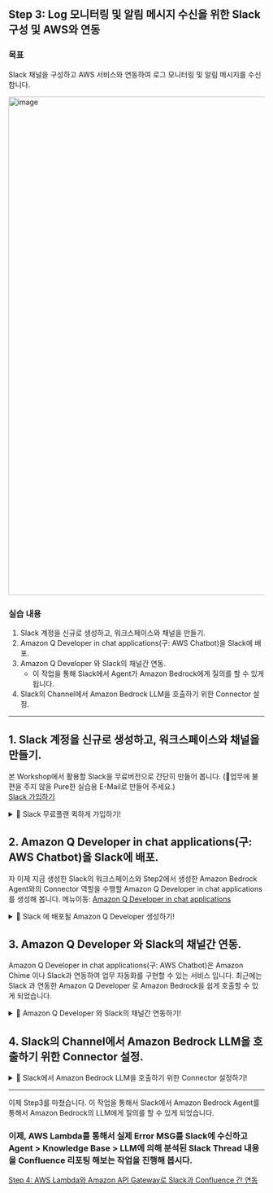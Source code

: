 ## Step 3: Log 모니터링 및 알림 메시지 수신을 위한 Slack 구성 및 AWS와 연동

### 목표
Slack 채널을 구성하고 AWS 서비스와 연동하여 로그 모니터링 및 알림 메시지를 수신합니다.

<img width="980" alt="image" src="https://github.com/user-attachments/assets/aa112901-6f33-415b-8b74-1b1714224631" />


### 실습 내용
1. Slack 계정을 신규로 생성하고, 워크스페이스와 채널을 만들기.
2. Amazon Q Developer in chat applications(구: AWS Chatbot)을 Slack에 배포.
3. Amazon Q Developer 와 Slack의 채널간 연동.
   - 이 작업을 통해 Slack에서 Agent가 Amazon Bedrock에게 질의를 할 수 있게 됩니다.
4. Slack의 Channel에서 Amazon Bedrock LLM을 호출하기 위한 Connector 설정.




---
## 1. Slack 계정을 신규로 생성하고, 워크스페이스와 채널을 만들기.<br>
본 Workshop에서 활용할 Slack을 무료버전으로 간단히 만들어 봅니다. (🚩업무에 불편을 주지 않을 Pure한 실습용 E-Mail로 만들어 주세요.)<br>
[Slack 가입하기](https://slack.com/intl/ko-kr/get-started?utm_source=google&utm_medium=paid_search&utm_campaign=kr__20241202&gclid=EAIaIQobChMI94iphN_YiwMVIeoWBR2xUx5bEAAYASAAEgLbJvD_BwE&campaign=701ed00000BwjL3AAJ&lpt=1#/createnew)

<details>
  <summary>📌 Slack 무료플랜 퀵하게 가입하기!</summary><br>
   
<img width="680" alt="image" src="https://github.com/user-attachments/assets/b5dd436d-15bb-4f0b-a370-7828d39f2641" />

워크스페이스를 생성합니다. 
<img width="980" alt="image" src="https://github.com/user-attachments/assets/f9ca58e6-4984-431b-88d7-af2f3897f250" />

고유한 이름이어야 하므로 ```aws-chatops-workshop-본인Alias지정``` 후 본인의 Alias 를 적당히 저장 합니다.
<img width="980" alt="image" src="https://github.com/user-attachments/assets/2b3fab17-b2f7-4ee7-933b-9086c578fc4c" />

무료플랜으로 생성 마무리 합니다.
<img width="980" alt="image" src="https://github.com/user-attachments/assets/f9f4fe2d-1c6d-4148-85e8-411028a44785" />

우리가 Amazon Bedrock과 소통할 채널을 생성해 줍니다. ```aws-chatops-workshop```
<img width="980" alt="image" src="https://github.com/user-attachments/assets/3583b50f-cbe8-41bf-a027-061440912674" />

성공적으로 새로운 Slack 워크스페이스(**aws-chatops-workshop-본인Alias지정**)를 생성하고, 새로운 채널(**aws-chatops-workshop**)까지 Web브라우저에서 완료했습니다.
<img width="980" alt="image" src="https://github.com/user-attachments/assets/75b966bf-0240-47e3-a05e-54f0014b27ac" />

</details>

## 2. Amazon Q Developer in chat applications(구: AWS Chatbot)을 Slack에 배포.<br>

자 이제 지금 생성한 Slack의 워크스페이스와 Step2에서 생성한 Amazon Bedrock Agent와의 Connector 역할을 수행할 Amazon Q Developer in chat applications 를 생성해 봅니다.
메뉴이동: [Amazon Q Developer in chat applications](https://us-east-2.console.aws.amazon.com/chatbot/home?region=us-west-2#/)

<details>
  <summary>📌 Slack 에 배포될 Amazon Q Developer 생성하기!</summary><br>
   
우측에서 채팅 클라이언트를 Slack으로 선택해주시고 클라이언트 구성선택을 해주세요.

<img width="980" alt="image" src="https://github.com/user-attachments/assets/77eb26df-2058-4aae-b4e7-d56ac07fae67" />

다음과 같이 Amazon Q Developer에서 Slack 워크스페이스에 액세스하기 위해 권한을 요청합니다.
<img width="980" alt="image" src="https://github.com/user-attachments/assets/517ba415-7eb5-4d6f-9d4a-7a0f6a61f9d1" />

우측 상단에 다른워크스페이스 추가 **+** 를 선택하시면, Slack 워크스페이스에 join할 수 있는 도메인을 입력하게 됩니다.<br>
여기서는 여러분이 앞서 생성해 놓은 워크스페이스를 입력해 주세요.<br>
워크스페이스의 Slack URL을 다음과 같이 복사해서 입력 > ```aws-chatops-workshop-본인Alias지정```
계속을 선택하고, Amazon Q Developer가 여러분 Slack 워크스페이스에 액세스 할 수있게 **허용** 해 줍니다.<br>
<img width="680" alt="image" src="https://github.com/user-attachments/assets/3d0da647-03ae-4425-8856-4d49aac3b965" />

가급적 여러분의 회사의 Slack과 불필요한 채널 혼용을 막기 위해 **꼭 Web브라우저**를 통해서 Slack에 접근해 주세요.<br>
이렇게 들어온 Slack에는 앞서 Amazon Q Developer in chat applications 을 통해서 생성했던 Amazon Q가 APP에 배포되어 있는 것을 확인 할 수 있습니다.<br>
<img width="980" alt="image" src="https://github.com/user-attachments/assets/0c565eff-ce6f-4e46-b7a8-f22740bd55d5" />

</details>

## 3. Amazon Q Developer 와 Slack의 채널간 연동.
Amazon Q Developer in chat applications(구: AWS Chatbot)은 Amazon Chime 이나 Slack과 연동하여 업무 자동화를 구현할 수 있는 서비스 입니다. 최근에는 Slack 과 연동한 Amazon Q Developer 로 Amazon Bedrock을 쉽게 호출할 수 있게 되었습니다. 

<details>
  <summary>📌 Amazon Q Developer 와 Slack의 채널간 연동하기! </summary><br>
   
이제 앞서 생성해서 Slack에 배포한 APP(이 Amazon Q Developer)을 위해 Slack channel 동일한 이름으로 생성하여 연결해 보겠습니다.<br>
다음과 같은 설정이 필요합니다.

Amazon Q Developer in chat applications 메뉴에서 Slack WorkSpace: **aws-chatops-workshop-JK** 에 진입합니다.<br>
**새로운 채널 구성** 을 선택하여 환경설정을 해봅니다.
<img width="980" alt="image" src="https://github.com/user-attachments/assets/bd8e0e73-db64-470d-bfc2-c929a0467add" />

**Configure Slack channel** 페이지에서는 Slack 채널의 속성, 이 Amazon Q Developer가 Bedrock을 Access 할 수 있는 IAM 역할과 Channel내 보안을 위한 가드레일 정책을 설정하게 됩니다. 이러한 가드레일 정책은 런타임 시 채널 IAM 역할과 사용자 역할 모두에 적용됩니다.<br>
> 설정을 위한 각 Field의 Value 아래에 정리해 둔 표를 참고하세요.
<img width="980" alt="image" src="https://github.com/user-attachments/assets/d5f3a5cb-75f4-46b7-9037-623a00691502" />
<img width="980" alt="image" src="https://github.com/user-attachments/assets/94254d76-c39d-4848-af59-f5ede6996a70" /><br>



| Field                   | Value                                                                                                                                                                                                                               |
| ----------------------- | ----------------------------------------------------------------------------------------------------------------------------------------------------------------------------------------------------------------------------------- |
| Configuration details        | ```aws-chatops-workshop-2025```                                                                                                                                                                                                               |
| Slack channel(Public)     | ```aws-chatops-workshop-본인Alias지정```                                                                                                                                                                                                           |
| Permissions(Role settings)  | ```Channel role```선택                                                                                                                                                                                                                        |
| Permissions(Channel role)  | ```Use an existing IAM role```선택                                                                                                                                                                                                        |
| Permissions(Existing role)        | ```aws-chatops-workshop-role```선택                                                                                                                                                                                                          |
| Permissions(Policy name)        | ```ReadOnlyAccess```, ```AmazonBedrockFullAccess``` 2개 지정                                                                                                                                                                                            |

아래와 같이 성공적으로 채널구성을 완료했습니다. 
<img width="980" alt="image" src="https://github.com/user-attachments/assets/a0256bf6-43a4-44fb-b2c4-aab97d5f52ec" />

앞서 만든 여러분의 Slack의 워크스페이스에 존재하는 채널: *#aws-chatops-workshop* 과 정상적인 연동이 되는지 진입해 보겠습니다. (*Channel > aws-chatops-workshop* 클릭!) 
<img width="980" alt="image" src="https://github.com/user-attachments/assets/ef46add7-e5ad-4be8-bf3f-9e596e4cff66" />

정상적인 연동이 되었다면 앞서 접근했던 Slack 워크스페이스내의 aws-chatops-workshop 채널에 진입합니다.<br>
> Slack 데스크탑 APP으로 열지마시고, 되도록 브라우저를 통한 접근을 선택해 주세요.
<img width="980" alt="image" src="https://github.com/user-attachments/assets/bb50d665-8e4a-4469-9843-34c8586ba063" />
<img width="980" alt="image" src="https://github.com/user-attachments/assets/77de2012-f426-40e1-a5db-a470154399e5" />

</details>

## 4. Slack의 Channel에서 Amazon Bedrock LLM을 호출하기 위한 Connector 설정.

<details>
  <summary>📌 Slack에서 Amazon Bedrock LLM을 호출하기 위한 Connector 설정하기! </summary><br>
   
Slack의 Channel에서 Amazon Bedrock Agents 가 Amazon Bedrock 의 FM(Foundation Model)을 호출하기 위해서는 최초 1회 Connector 설정이 필요 하며 그 방법은 아래와 같습니다.
1. [Amazon Bedrock Agents](https://us-west-2.console.aws.amazon.com/bedrock/home?region=us-west-2#/agents) > Step2에서 생성한 **agent-quick-start-2025** 진입
2. Agent의 ARN을 확인해서 복사해 둡니다.
<img width="980" alt="image" src="https://github.com/user-attachments/assets/da072ea6-0138-4f0d-ba68-c12207f9b2bb" />
3. 동일메뉴 하단에 Agent의 Alias 정보도 복사해 둡니다.
<img width="680" alt="image" src="https://github.com/user-attachments/assets/d1197590-5e35-49e6-9e6d-beccf2306713" />

그리고 connector 설정 명령어로 아래와 같이 작성해 줍니다. 
> 저는 다음과 같습니다. 

```@Amazon Q connector add JKF arn:aws:bedrock:us-west-2:AccountID12자리:agent/GHFQZF4DHJ 5OEZZ8BA7K``` <br>

이 명령어를 Slack 채널창에 붙여서 실행하면 Amazon Q Developer APP이 채널에서 Amazon Bedrock Agent를 직접 호출할 수 있게 됩니다.<br>
저는 Connector 이름을 JKF 라고 지정했습니다.(호출 편의를 위해 가급적 간단한 Alias로 만들어주세요.)<br>
<img width="980" alt="image" src="https://github.com/user-attachments/assets/f96cb70e-d600-468c-88f4-0684d590841e" />

Slack에서 Amazon Q를 통해서 Bedrock Agent를 호출하는 방법입니다.<br>
```@Amazon Q ask 커넥터이름 "하고싶은 질문"```<br>
같은 방식으로 몇개의 질문을 던져봤더니 Step1에서 연동했던 Amazon Bedrock Knowledgebases 로 부터 동기화된 Atlassian Confluence 등록 게시글 정보를 잘 가져왔습니다.<br>
<img width="980" alt="image" src="https://github.com/user-attachments/assets/605b036b-3f99-47d6-8ee9-e0ccedbc576e" />
<img width="980" alt="image" src="https://github.com/user-attachments/assets/d79b78dc-3cdd-45f5-bb51-8cd6e7f9f9a1" />

>Connector 삭제하기: @Amazon Q connector delete 커넥터이름.<br>
>Slack 채널내 등록된 Connector 리스트보기: @Amazon Q connector list<br>
>자세한 Connector 관련 설정 및 명령은 [공식 Doc](https://docs.aws.amazon.com/ko_kr/chatbot/latest/adminguide/bedrock-update.html) 를 참고하세요.<br>

</details>

***

이제 Step3를 마쳤습니다. 이 작업을 통해서 Slack에서 Amazon Bedrock Agent를 통해서 Amazon Bedrock의 LLM에게 질의를 할 수 있게 되었습니다.

### 이제, AWS Lambda를 통해서 실제 Error MSG를 Slack에 수신하고 Agent > Knowledge Base > LLM에 의해 분석된 Slack Thread 내용을 Confluence 리포팅 해보는 작업을 진행해 봅시다.<br>

[Step 4: AWS Lambda와 Amazon API Gateway로 Slack과 Confluence 간 연동](step4.md)





